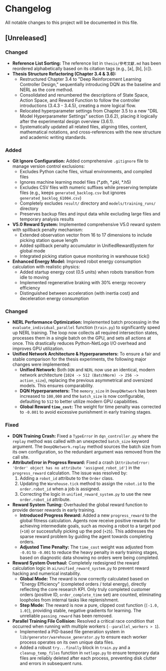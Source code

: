 # Changelog

All notable changes to this project will be documented in this file.

## [Unreleased]

### Changed
- **Reference List Sorting:** The reference list in `thesis/參考文獻.md` has been reordered alphabetically based on its citation tags (e.g., [a], [b], [c]).
- **Thesis Structure Refactoring (Chapter 3.4 & 3.6):**
  - Restructured Chapter 3.4 to "Deep Reinforcement Learning Controller Design," sequentially introducing DQN as the baseline and NERL as the core method.
  - Consolidated and renumbered the descriptions of State Space, Action Space, and Reward Function to follow the controller introductions (3.4.3 - 3.4.5), creating a more logical flow.
  - Relocated hyperparameter settings from Chapter 3.5 to a new "DRL Model Hyperparameter Settings" section (3.6.2), placing it logically after the experimental design overview (3.6.1).
  - Systematically updated all related files, aligning titles, content, mathematical notations, and cross-references with the new structure and academic writing standards.

### Added
- **Git Ignore Configuration:** Added comprehensive `.gitignore` file to manage version control exclusions:
  - Excludes Python cache files, virtual environments, and compiled files
  - Ignores machine learning model files (*.pth, *.pkl, *.h5)
  - Excludes CSV files with numeric suffixes while preserving template files (e.g., keeps `generated_backlog.csv` but ignores `generated_backlog_61004.csv`)
  - Completely excludes `result/` directory and `models/training_runs/` directory
  - Preserves backup files and input data while excluding large files and temporary analysis results
- **V5.0 Reward System:** Implemented comprehensive V5.0 reward system with spillback penalty mechanism:
  - Extended observation vector from 16 to 17 dimensions to include picking station queue length
  - Added spillback penalty accumulator in UnifiedRewardSystem for global mode
  - Integrated picking station queue monitoring in warehouse tick()
- **Enhanced Energy Model:** Improved robot energy consumption calculation with realistic physics:
  - Added startup energy cost (0.5 units) when robots transition from idle to moving
  - Implemented regenerative braking with 30% energy recovery efficiency
  - Distinguished between acceleration (with inertia cost) and deceleration energy consumption

### Changed
- **NERL Performance Optimization:** Implemented batch processing in the `evaluate_individual_parallel` function (`train.py`) to significantly speed up NERL training. The loop now collects all required intersection states, processes them in a single batch on the GPU, and sets all actions at once. This drastically reduces Python-NetLogo I/O overhead and improves GPU utilization.
- **Unified Network Architecture & Hyperparameters:** To ensure a fair and stable comparison for the thesis experiments, the following major changes were implemented:
  - **Unified Network:** Both `DQN` and `NERL` now use an identical, modern network architecture (`1024 -> 512 (BatchNorm) -> 256 -> action_size`), replacing the previous asymmetrical and oversized models. This ensures comparability.
  - **DQN Hyperparameters:** The `memory_size` in `DeepQNetwork` has been increased to `100,000` and the `batch_size` is now configurable, defaulting to `512` to better utilize modern GPU capabilities.
  - **Global Reward `time_cost`:** The weight for time penalty was corrected to `-0.001` to avoid excessive punishment in early training stages.

### Fixed
- **DQN Training Crash:** Fixed a `TypeError` in `dqn_controller.py` where the `replay` method was called with an unexpected `batch_size` keyword argument. The `DeepQNetwork.replay` method sources the batch size from its own configuration, so the redundant argument was removed from the call site.
- **AttributeError in Progress Reward:** Fixed a crash (`AttributeError: 'Order' object has no attribute 'assigned_robot_id'`) in the `progress_reward` calculation. The issue was resolved by:
  1. Adding a `robot_id` attribute to the `Order` class.
  2. Updating the `Warehouse.tick` method to assign the `robot.id` to the `order.robot_id` when a job is assigned.
  3. Correcting the logic in `unified_reward_system.py` to use the new `order.robot_id` attribute.
- **Reward System Tuning:** Overhauled the global reward function to provide denser rewards in early training.
  - **Introduced Progress Reward:** Added a new `progress_reward` to the global fitness calculation. Agents now receive positive rewards for achieving intermediate goals, such as moving a robot to a target pod (`+10`) or successfully picking up the pod (`+25`). This addresses the sparse reward problem by guiding the agent towards completing orders.
  - **Adjusted Time Penalty:** The `time_cost` weight was adjusted from `-0.01` to `-0.001` to reduce the heavy penalty in early training stages, based on diagnostic data showing no orders were being completed.
- **Reward System Overhaul:** Completely redesigned the reward calculation logic in `ai/unified_reward_system.py` to prevent reward hacking and numerical instability.
  - **Global Mode:** The reward is now correctly calculated based on "Energy Efficiency" (completed orders / total energy), directly reflecting the core research KPI. Only truly completed customer orders (positive ID, `order_complete_time` set) are counted, eliminating loopholes from internal tasks like replenishment.
  - **Step Mode:** The reward is now a pure, clipped cost function (`[-1.0, 1.0]`), providing stable, negative gradients for learning. The unreliable `passing_reward` has been removed.
- **Parallel Training File Collision:** Resolved a critical race condition that occurred when running with multiple workers (`--parallel_workers > 1`).
  - Implemented a PID-based file generation system in `lib/generator/warehouse_generator.py` to ensure each worker process operates on its own unique data files.
  - Added a robust `try...finally` block in `train.py` and a `cleanup_temp_files` function in `netlogo.py` to ensure temporary data files are reliably deleted after each process, preventing disk clutter and errors in subsequent runs. 